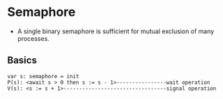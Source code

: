 # Semaphore
* A single binary semaphore is sufficient for mutual exclusion of many processes.
## Basics
```Algorithm
var s: semaphore = init
P(s): <await s > 0 then s := s - 1>----------------wait operation
V(s): <s := s + 1>---------------------------------signal operation
```
